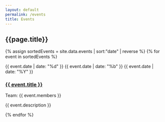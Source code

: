 ```yaml
--- 
layout: default 
permalink: /events 
title: Events
---
```

<div id="fh5co-team-section">
    <div class="container">
        <div class="row">
            <div class="col-md-8 col-md-offset-2">
                <div class="heading-section text-center animate-box">
                    <h2>{{page.title}}</h2>
                </div>
                <div class="col-md-12 col-sm-12 fulleventList" >
                {% assign sortedEvents = site.data.events | sort:"date" | reverse %}
                {% for event in sortedEvents %}
                    <div class="col-md-12 col-md-offset-0 event" id='{{ event.date | date: "%s" }}'>
                        <div class="fh5co-blog animate-box">
                            <div class="meta-date text-center">
                                <p>
                                    <span class="date">{{ event.date | date: "%d" }}</span>
                                    <span>{{ event.date | date: "%b" }}</span>
                                    <span>{{ event.date | date: "%Y" }}</span>
                                </p>
                            </div>
                            <div class="desc desc2">
                                <h3>
                                    <a href="#">{{ event.title }}</a>
                                </h3>
                                <span class="posted_by">Team: {{ event.members }}</span>
                                <p>{{ event.description }}</p>
                                <!-- <a href="#" class="btn btn-default">Read More</a> -->
                            </div>
                        </div>
                    </div>
                {% endfor %} 
                </div>	
            </div>
        </div>
    </div>
</div>